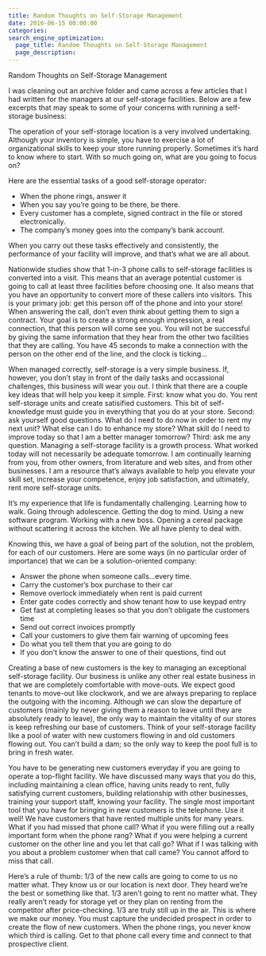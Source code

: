 ```yaml
---
title: Random Thoughts on Self-Storage Management
date: 2016-06-15 00:00:00
categories:
search_engine_optimization:
  page_title: Random Thoughts on Self-Storage Management
  page_description:
---
```


Random Thoughts on Self-Storage Management

I was cleaning out an archive folder and came across a few articles that I had written for the managers at our self-storage facilities. Below are a few excerpts that may speak to some of your concerns with running a self-storage business:

The operation of your self-storage location is a very involved undertaking.  Although your inventory is simple, you have to exercise a lot of organizational skills to keep your store running properly.  Sometimes it’s hard to know where to start.  With so much going on, what are you going to focus on?

Here are the essential tasks of a good self-storage operator:

* When the phone rings, answer it
* When you say you’re going to be there, be there.
* Every customer has a complete, signed contract in the file or stored electronically.
* The company’s money goes into the company’s bank account.

When you carry out these tasks effectively and consistently, the performance of your facility will improve, and that’s what we are all about.

 

 

Nationwide studies show that 1-in-3 phone calls to self-storage facilities is converted into a visit. This means that an average potential customer is going to call at least three facilities before choosing one. It also means that you have an opportunity to convert more of these callers into visitors. This is your primary job: get this person off of the phone and into your store! When answering the call, don’t even think about getting them to sign a contract. Your goal is to create a strong enough impression, a real connection, that this person will come see you. You will not be successful by giving the same information that they hear from the other two facilities that they are calling. You have 45 seconds to make a connection with the person on the other end of the line, and the clock is ticking…

 

 

When managed correctly, self-storage is a very simple business.  If, however, you don’t stay in front of the daily tasks and occassional challenges, this business will wear you out.  I think that there are a couple key ideas that will help you keep it simple.  First:  know what you do.  You rent self-storage units and create satisified customers.  This bit of self-knowledge must guide you in everything that you do at your store.  Second: ask yourself good questions.  What do I need to do now in order to rent my next unit?  What else can I do to enhance my store?  What skill do I need to improve today so that I am a better manager tomorrow?  Third:  ask me any question.  Managing a self-storage facility is a growth process.  What worked today will not necessarily be adequate tomorrow.  I am continually learning from you, from other owners, from literature and web sites, and from other businesses.  I am a resource that’s always available to help you elevate your skill set,  increase your competence, enjoy job satisfaction, and ultimately, rent more self-storage units.

 

It’s my experience that life is fundamentally challenging.  Learning how to walk.  Going through adolescence.  Getting the dog to mind.  Using a new software program.  Working with a new boss.  Opening a cereal package without scattering it across the kitchen.  We all have plenty to deal with.

Knowing this, we have a goal of being part of the solution, not the problem, for each of our customers.  Here are some ways (in no particular order of importance) that we can be a solution-oriented company:

* Answer the phone when someone calls…every time.
* Carry the customer’s box purchase to their car
* Remove overlock immediately when rent is paid current
* Enter gate codes correctly and show tenant how to use keypad entry
* Get fast at completing leases so that you don’t obligate the customers time
* Send out correct invoices promptly
* Call your customers to give them fair warning of upcoming fees
* Do what you tell them that you are going to do
* If you don’t know the answer to one of their questions, find out

Creating a base of new customers is the key to managing an exceptional self-storage facility.  Our business is unlike any other real estate business in that we are completely comfortable with move-outs.  We expect good tenants to move-out like clockwork, and we are always preparing to replace the outgoing with the incoming.  Although we can slow the departure of customers (mainly by never giving them a reason to leave until they are absolutely ready to leave), the only way to maintain the vitality of our stores is keep refreshing our base of customers.  Think of your self-storage facility like a pool of water with new customers flowing in and old customers flowing out.   You can’t build a dam; so the only way to keep the pool full is to bring in fresh water.

You have to be generating new customers everyday if you are going to operate a top-flight facility.  We have discussed many ways that you do this, including maintaining a clean office, having units ready to rent, fully satisfying current customers, building relationship with other businesses, training your support staff, knowing your facility.  The single most important tool that you have for bringing in new customers is the telephone.  Use it well!  We have customers that have rented multiple units for many years.  What if you had missed that phone call?  What if you were filling out a really important form when the phone rang?  What if you were helping a current customer on the other line and you let that call go?  What if I was talking with you about a problem customer when that call came?  You cannot afford to miss that call.

Here’s a rule of thumb:  1/3 of the new calls are going to come to us no matter what.  They know us or our location is next door.  They heard we’re the best or something like that.  1/3 aren’t going to rent no matter what.  They really aren’t ready for storage yet or they plan on renting from the competitor after price-checking.  1/3 are truly still up in the air.  This is where we make our money.  You must capture the undecided prospect in order to create the flow of new customers.  When the phone rings, you never know which third is calling.  Get to that phone call every time and connect to that prospective client.